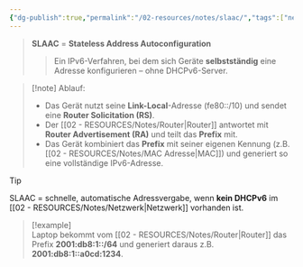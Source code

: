 ```yaml
---
{"dg-publish":true,"permalink":"/02-resources/notes/slaac/","tags":["netzwerk/protocol","netzwerk/ip/ipv6"],"noteIcon":"","updated":"2025-08-26T16:35:07.000+02:00"}
---
```


> **SLAAC** = **Stateless Address Autoconfiguration**
> 
> > Ein IPv6-Verfahren, bei dem sich Geräte **selbstständig** eine Adresse konfigurieren – ohne DHCPv6-Server.


> [!note] Ablauf:
> 
> - Das Gerät nutzt seine **Link-Local**-Adresse (fe80::/10) und sendet eine **Router Solicitation (RS)**.
> - Der [[02 - RESOURCES/Notes/Router\|Router]] antwortet mit **Router Advertisement (RA)** und teilt das **Prefix** mit.
> - Das Gerät kombiniert das **Prefix** mit seiner eigenen Kennung (z.B. [[02 - RESOURCES/Notes/MAC Adresse\|MAC]]) und generiert so eine vollständige IPv6-Adresse.

> [!tip]  
> SLAAC = schnelle, automatische Adressvergabe, wenn **kein DHCPv6** im [[02 - RESOURCES/Notes/Netzwerk\|Netzwerk]] vorhanden ist.

> [!example]  
> Laptop bekommt vom [[02 - RESOURCES/Notes/Router\|Router]] das Prefix **2001:db8:1::/64** und generiert daraus z.B. **2001:db8:1::a0cd:1234**.